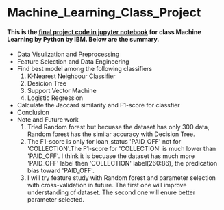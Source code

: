# Machine_Learning_Class_Project
#### This is the [final project code in jupyter notebook](blob/master/ML-CL8-Project.ipynb) for class Machine Learning by Python by IBM. Below are the summary.
* Data Visulization and Preprocessing
* Feature Selection and Data Engineering
* Find best model among the following classifiers
  1. K-Nearest Neighbour Classifier
  2. Desicion Tree
  3. Support Vector Machine
  4. Logistic Regression
* Calculate the Jaccard similarity and F1-score for classfier
* Conclusion
* Note and Future work
  1. Tried Random forest but becuase the dataset has only 300 data, Random forest has the similar accuracy with Decision Tree.
  2. The F1-score is only for loan_status 'PAID_OFF' not for 'COLLECTION'.The F1-score for 'COLLECTION' is much lower than 'PAID_OFF'. I think it is becuase the dataset has much more 'PAID_OFF' label then 'COLLECTION' label(260:86), the predication bias toward 'PAID_OFF'. 
  3. I will try feature study with Random forest and parameter selection with cross-validation in future. The first one will improve understanding of dataset. The second one will enure better parameter selected. 
